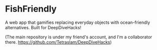 # FishFriendly

A web app that gamifies replacing everyday objects with ocean-friendly alternatives. Built for DeepDiveHacks!

(The main repository is under my friend's account, and I'm a collaborator there. https://github.com/Tetraslam/DeepDiveHacks)

